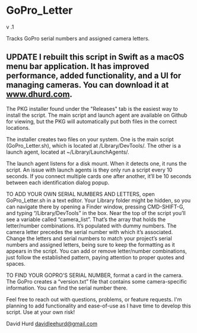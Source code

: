 # GoPro_Letter
v .1

Tracks GoPro serial numbers and assigned camera letters.

## **UPDATE** I rebuilt this script in Swift as a macOS menu bar application. It has improved performance, added functionality, and a UI for managing cameras. You can download it at www.dhurd.com.

The PKG installer found under the "Releases" tab is the easiest way to  install the script. The main script and launch agent are available on Github for viewing, but the PKG will automatically put both files in the correct locations.

The installer creates two files on your system. One is the main script (GoPro_Letter.sh), which is located at /Library/DevTools/. The other is a launch agent, located at ~/Library/LaunchAgents/.

The launch agent listens for a disk mount. When it detects one, it runs the script. An issue with launch agents is they  only run a script every 10 seconds. If you connect multiple cards one after another, it’ll be 10 seconds between each identification dialog popup.

TO ADD YOUR OWN SERIAL NUMBERS AND LETTERS, open GoPro_Letter.sh in a text editor. Your Library folder might be hidden, so you can navigate there by opening a Finder window, pressing CMD-SHIFT-G, and typing “/Library/DevTools” in the box. Near the top of the script you’ll see a variable called “camera_list”. That’s the array that holds the letter/number combinations. It’s populated with dummy numbers. The camera letter precedes the serial number with which it’s associated. Change the letters and serial numbers to match your project’s serial numbers and assigned letters, being sure to keep the formatting as it appears in the script. You can add or remove letter/number combinations, just follow the established pattern, paying attention to proper quotes and spaces.

TO FIND YOUR GOPRO’S SERIAL NUMBER, format a card in the camera. The GoPro creates a “version.txt” file that contains some camera-specific information. You can find the serial number there.


Feel free to reach out with questions, problems, or feature requests. I'm planning to add functionality and ease-of-use as I have time to develop this script. Use at your own risk!


David Hurd
davidleehurd@gmail.com
